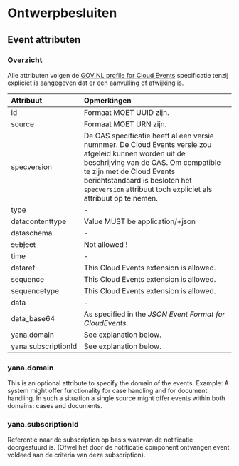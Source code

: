 # Ontwerpbesluiten

## Event attributen

### Overzicht

Alle attributen volgen de [GOV NL profile for Cloud Events](https://vng-realisatie.github.io/NL-GOV-profile-for-CloudEvents/) specificatie tenzij expliciet is aangegeven dat er een aanvulling of afwijking is. 

Attribuut           | Opmerkingen
| :--- | :--- 
id                  | Formaat MOET UUID zijn.
source              | Formaat MOET URN zijn.
specversion         | De OAS specificatie heeft al een versie numnmer. De Cloud Events versie zou afgeleid kunnen worden uit de beschrijving van de OAS. Om compatible te zijn met de Cloud Events berichtstandaard is besloten het `specversion` attribuut toch expliciet als attribuut op te nemen.
type                | -
datacontenttype     | Value MUST be application/+json
dataschema          | -
~~subject~~         | Not allowed !
time                | -
dataref             | This Cloud Events extension is allowed.
sequence            | This Cloud Events extension is allowed.
sequencetype        | This Cloud Events extension is allowed.
data                | -
data_base64         | As specified in the _JSON Event Format for CloudEvents_.
yana.domain         | See explanation below.
yana.subscriptionId | See explanation below.

### yana.domain

This is an optional attribute to specify the domain of the events.
Example: A system might offer functionality for case handling and for document handling. In such a situation a single source might offer events within both domains: cases and documents.

### yana.subscriptionId

Referentie naar de subscription op basis waarvan de notificatie doorgestuurd is. (Ofwel het door de notificatie component ontvangen event voldeed aan de criteria van deze subscription).

